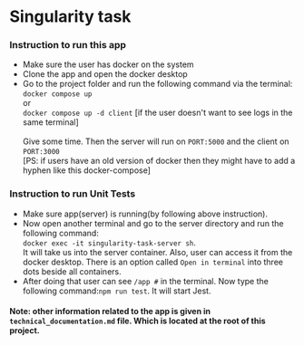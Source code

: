 # Singularity task

### Instruction to run this app
- Make sure the user has docker on the system
- Clone the app and open the docker desktop
- Go to the project folder and run the following command via the terminal: <br/>
  `docker compose up` <br/>
  or <br/>
  `docker compose up -d client` [if the user doesn't want to see logs in the same terminal] <br/>
  <br/>
  Give some time. Then the server will run on `PORT:5000` and the client on `PORT:3000`
  <br/> [PS: if users have an old version of docker then they might have to add a hyphen like this docker-compose]
  

### Instruction to run Unit Tests
- Make sure app(server) is running(by following above instruction).
- Now open another terminal and go to the server directory and run the following command:<br/>
  `docker exec -it singularity-task-server sh`.
  <br/> It will take us into the server container. Also, user can access it from the docker desktop. There is an option called `Open in terminal` into three dots beside all containers.
- After doing that user can see `/app #` in the terminal. Now type the following command:`npm run test`. It will start Jest.

#### Note: other information related to the app is given in `technical_documentation.md` file. Which is located at the root of this project.